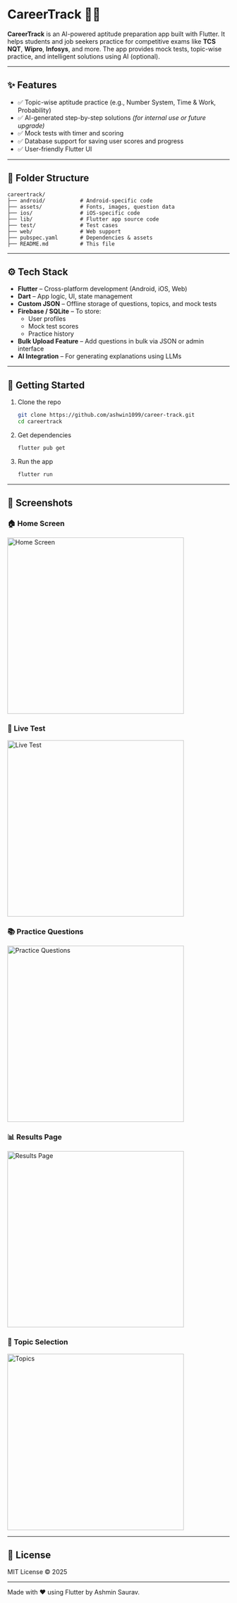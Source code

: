 # CareerTrack 🧠📱

**CareerTrack** is an AI-powered aptitude preparation app built with Flutter. It helps students and job seekers practice for competitive exams like **TCS NQT**, **Wipro**, **Infosys**, and more. The app provides mock tests, topic-wise practice, and intelligent solutions using AI (optional).

---

## ✨ Features

- ✅ Topic-wise aptitude practice (e.g., Number System, Time & Work, Probability)
- ✅ AI-generated step-by-step solutions *(for internal use or future upgrade)*
- ✅ Mock tests with timer and scoring
- ✅ Database support for saving user scores and progress
- ✅ User-friendly Flutter UI

---


## 📁 Folder Structure

```
careertrack/
├── android/           # Android-specific code
├── assets/            # Fonts, images, question data
├── ios/               # iOS-specific code
├── lib/               # Flutter app source code
├── test/              # Test cases
├── web/               # Web support
├── pubspec.yaml       # Dependencies & assets
├── README.md          # This file
```

---

## ⚙️ Tech Stack

- **Flutter** – Cross-platform development (Android, iOS, Web)
- **Dart** – App logic, UI, state management
- **Custom JSON** – Offline storage of questions, topics, and mock tests
- **Firebase / SQLite** – To store:
  - User profiles
  - Mock test scores
  - Practice history
- **Bulk Upload Feature** – Add questions in bulk via JSON or admin interface 
- **AI Integration** – For generating explanations using LLMs

---

## 🚀 Getting Started

1. Clone the repo  
   ```bash
   git clone https://github.com/ashwin1099/career-track.git
   cd careertrack
   ```

2. Get dependencies  
   ```bash
   flutter pub get
   ```

3. Run the app  
   ```bash
   flutter run
   ```

---


## 📸 Screenshots

### 🏠 Home Screen  
<img src="assets/screenshots/Homescreen.jpg" alt="Home Screen" width="400"/>

### 🧪 Live Test  
<img src="assets/screenshots/LiveTest.jpg" alt="Live Test" width="400"/>

### 📚 Practice Questions  
<img src="assets/screenshots/PracticeQuestions.jpg" alt="Practice Questions" width="400"/>

### 📊 Results Page  
<img src="assets/screenshots/ResultsPage.jpg" alt="Results Page" width="400"/>

### 🧠 Topic Selection  
<img src="assets/screenshots/Topics.jpg" alt="Topics" width="400"/>


---

## 📄 License

MIT License © 2025

---

Made with ❤️ using Flutter by Ashmin Saurav.
